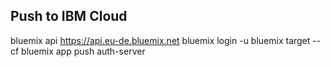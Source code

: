 ## Push to IBM Cloud

bluemix api https://api.eu-de.bluemix.net
bluemix login -u <ibmid>
bluemix target --cf
bluemix app push auth-server
